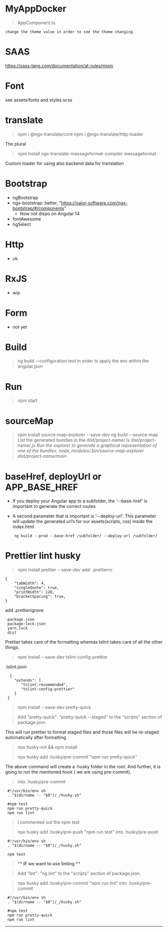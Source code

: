 # MyAppDocker

> AppComponent.ts

```
change the theme value in order to see the theme changing
```

# SAAS

https://sass-lang.com/documentation/at-rules/mixin

# Font

see assets/fonts and styles.scss

# translate

> npm i @ngx-translate/core
> npm i @ngx-translate/http-loader

The plural

> npm install ngx-translate-messageformat-compiler messageformat

Custom loader for using also backend data for translation

# Bootstrap

-   ngBootstrap
-   ngx-bootstrap: better, "https://valor-software.com/ngx-bootstrap/#/components"
    -   Now not dispo on Angular 14
-   fontAwesome
-   ngSelect

# Http

-   ok

# RxJS

-   wip

# Form

-   not yet

# Build

> ng build --configuration test
> in order to apply the env within the angular.json

# Run

> npm start

# sourceMap

> npm install source-map-explorer --save-dev
> ng build --source-map
> List the generated bundles in the dist/project-name/
> ls dist/project-name/_.js
> Run the explorer to generate a graphical representation of one of the bundles.
> node_modules/.bin/source-map-explorer dist/project-name/main_

# baseHref, deployUrl or APP_BASE_HREF

-   If you deploy your Angular app to a subfolder, the ‘--base-href’ is important to generate the correct routes

-   A second parameter that is important is ‘--deploy-url’. This parameter will update the generated url’s for our assets(scripts, css) inside the index.html

```
    ng build --prod --base-href /subfolder/ --deploy-url /subfolder/
```

# Prettier lint husky

> npm install prettier --save-dev
> add: .prettierrc

```
{
    "tabWidth": 4,
    "singleQuote": true,
    "printWidth": 120,
    "bracketSpacing": true,
}
```

add .prettierignore

```
 package.json
 package-lock.json
 yarn.lock
 dist
```

Prettier takes care of the formatting whereas tslint takes care of all the other things.

> npm install --save-dev tslint-config-prettier

.tslint.json:

```
  {
    "extends": [
       "tslint:recommended",
       "tslint-config-prettier"
    ]
 }
```

> npm install --save-dev pretty-quick

> Add "pretty-quick": "pretty-quick --staged" to the "scripts" section of package.json.

This will run prettier to format staged files and those files will be re-staged automatically after formatting

> npx husky-init && npm install

> npx husky add .husky/pre-commit "npm run pretty-quick"

The above command will create a .husky folder in the root. And further, it is going to run the mentioned hook ( we are using pre-commit).

> into .husky/pre-commit

```
 #!/usr/bin/env sh
 . "$(dirname -- "$0")/_/husky.sh"

 #npm test
 npm run pretty-quick
 npm run lint
```

> i commented out the npm test

> npx husky add .husky/pre-push "npm run test"
> into .husky/pre-push

```
 #!/usr/bin/env sh
 . "$(dirname -- "$0")/_/husky.sh"

 npm test
```

> \***\* IF we want to use linting \*\***

> Add "lint": "ng lint" to the "scripts" section of package.json.

> npx husky add .husky/pre-commit "npm run lint"
> into .husky/pre-commit

```
 #!/usr/bin/env sh
 . "$(dirname -- "$0")/_/husky.sh"

 #npm test
 npm run pretty-quick
 npm run lint
```

---
